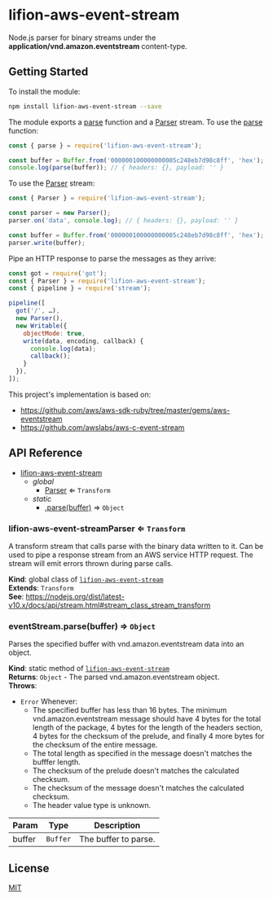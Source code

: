 # lifion-aws-event-stream

Node.js parser for binary streams under the **application/vnd.amazon.eventstream** content-type.

## Getting Started

To install the module:

```sh
npm install lifion-aws-event-stream --save
```

The module exports a [parse](#module_lifion-aws-event-stream.parse) function and a [Parser](#module_lifion-aws-event-stream.Parser) stream. To use the [parse](#module_lifion-aws-event-stream.parse) function:

```js
const { parse } = require('lifion-aws-event-stream');

const buffer = Buffer.from('000000100000000005c248eb7d98c8ff', 'hex');
console.log(parse(buffer)); // { headers: {}, payload: '' }
```

To use the [Parser](#module_lifion-aws-event-stream.Parser) stream:

```js
const { Parser } = require('lifion-aws-event-stream');

const parser = new Parser();
parser.on('data', console.log); // { headers: {}, payload: '' }

const buffer = Buffer.from('000000100000000005c248eb7d98c8ff', 'hex');
parser.write(buffer);
```

Pipe an HTTP response to parse the messages as they arrive:

```js
const got = require('got');
const { Parser } = require('lifion-aws-event-stream');
const { pipeline } = require('stream');

pipeline([
  got('/', …),
  new Parser(),
  new Writable({
    objectMode: true,
    write(data, encoding, callback) {
      console.log(data);
      callback();
    }
  }),
]);
```

This project's implementation is based on:

- https://github.com/aws/aws-sdk-ruby/tree/master/gems/aws-eventstream
- https://github.com/awslabs/aws-c-event-stream

## API Reference


* [lifion-aws-event-stream](#module_lifion-aws-event-stream)
    * _global_
        * [Parser](#Parser) ⇐ <code>Transform</code>
    * _static_
        * [.parse(buffer)](#module_lifion-aws-event-stream.parse) ⇒ <code>Object</code>

<a name="Parser"></a>

### lifion-aws-event-streamParser ⇐ <code>Transform</code>
A transform stream that calls parse with the binary data written to it. Can be used to pipe
a response stream from an AWS service HTTP request. The stream will emit errors thrown during
parse calls.

**Kind**: global class of [<code>lifion-aws-event-stream</code>](#module_lifion-aws-event-stream)  
**Extends**: <code>Transform</code>  
**See**: https://nodejs.org/dist/latest-v10.x/docs/api/stream.html#stream_class_stream_transform  
<a name="module_lifion-aws-event-stream.parse"></a>

### eventStream.parse(buffer) ⇒ <code>Object</code>
Parses the specified buffer with vnd.amazon.eventstream data into an object.

**Kind**: static method of [<code>lifion-aws-event-stream</code>](#module_lifion-aws-event-stream)  
**Returns**: <code>Object</code> - The parsed vnd.amazon.eventstream object.  
**Throws**:

- <code>Error</code> Whenever:
  - The specified buffer has less than 16 bytes. The minimum vnd.amazon.eventstream message
    should have 4 bytes for the total length of the package, 4 bytes for the length of the
    headers section, 4 bytes for the checksum of the prelude, and finally 4 more bytes for
    the checksum of the entire message.
  - The total length as specified in the message doesn't matches the bufffer length.
  - The checksum of the prelude doesn't matches the calculated checksum.
  - The checksum of the message doesn't matches the calculated checksum.
  - The header value type is unknown.


| Param | Type | Description |
| --- | --- | --- |
| buffer | <code>Buffer</code> | The buffer to parse. |


## License

[MIT](./LICENSE)
